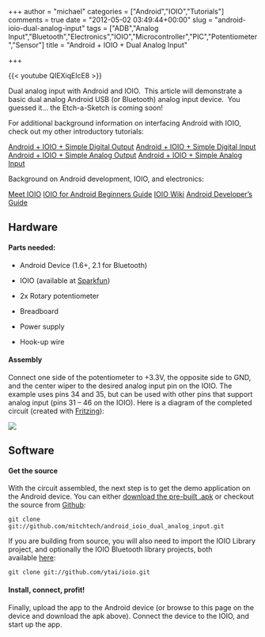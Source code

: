+++
author = "michael"
categories = ["Android","IOIO","Tutorials"]
comments = true
date = "2012-05-02 03:49:44+00:00"
slug = "android-ioio-dual-analog-input"
tags = ["ADB","Analog Input","Bluetooth","Electronics","IOIO","Microcontroller","PIC","Potentiometer","Sensor"]
title = "Android + IOIO + Dual Analog Input"

+++

{{< youtube QIEXiqElcE8 >}}

Dual analog input with Android and IOIO.  This article will demonstrate a basic dual analog Android USB (or Bluetooth) analog input device.  You guessed it… the Etch-a-Sketch is coming soon!

For additional background information on interfacing Android with IOIO, check out my other introductory tutorials:

[Android + IOIO + Simple Digital Output](http://mitchtech.net/android-ioio-simple-digital-output/)
[Android + IOIO + Simple Digital Input](http://mitchtech.net/android-ioio-simple-digital-input/)
[Android + IOIO + Simple Analog Output](http://mitchtech.net/android-ioio-simple-analog-output/)
[Android + IOIO + Simple Analog Input](http://mitchtech.net/android-ioio-simple-analog-input/)

Background on Android development, IOIO, and electronics:

[Meet IOIO](http://ytai-mer.blogspot.com/2011/04/meet-ioio-io-for-android.html)
[IOIO for Android Beginners Guide](http://www.sparkfun.com/tutorials/280)
[IOIO Wiki](https://github.com/ytai/ioio/wiki)
[Android Developer’s Guide](http://developer.android.com/guide/index.html)

## Hardware

#### Parts needed:

  * Android Device (1.6+, 2.1 for Bluetooth)

  * IOIO (available at [Sparkfun](http://www.sparkfun.com/products/10748))

  * 2x Rotary potentiometer

  * Breadboard

  * Power supply

  * Hook-up wire

#### Assembly

Connect one side of the potentiometer to +3.3V, the opposite side to GND, and the center wiper to the desired analog input pin on the IOIO. The example uses pins 34 and 35, but can be used with other pins that support analog input (pins 31 – 46 on the IOIO). Here is a diagram of the completed circuit (created with [Fritzing](http://fritzing.org/)):

[![](http://mitchtech.net/wp-content/uploads/2012/05/ioio_dual_analog_input.png)](http://mitchtech.net/wp-content/uploads/2012/05/ioio_dual_analog_input.png)

## Software

#### Get the source

With the circuit assembled, the next step is to get the demo application on the Android device. You can either [download the pre-built .apk](http://mitch-tech.appspot.com/ioio/IOIODualAnalogInput.apk) or checkout the source from [Github](https://github.com/mitchtech/android_ioio_dual_analog_input):

```
git clone git://github.com/mitchtech/android_ioio_dual_analog_input.git
```

If you are building from source, you will also need to import the IOIO Library project, and optionally the IOIO Bluetooth library projects, both available [here](https://github.com/ytai/ioio):

```
git clone git://github.com/ytai/ioio.git
```

#### Install, connect, profit!

Finally, upload the app to the Android device (or browse to this page on the device and download the apk above). Connect the device to the IOIO, and start up the app.

